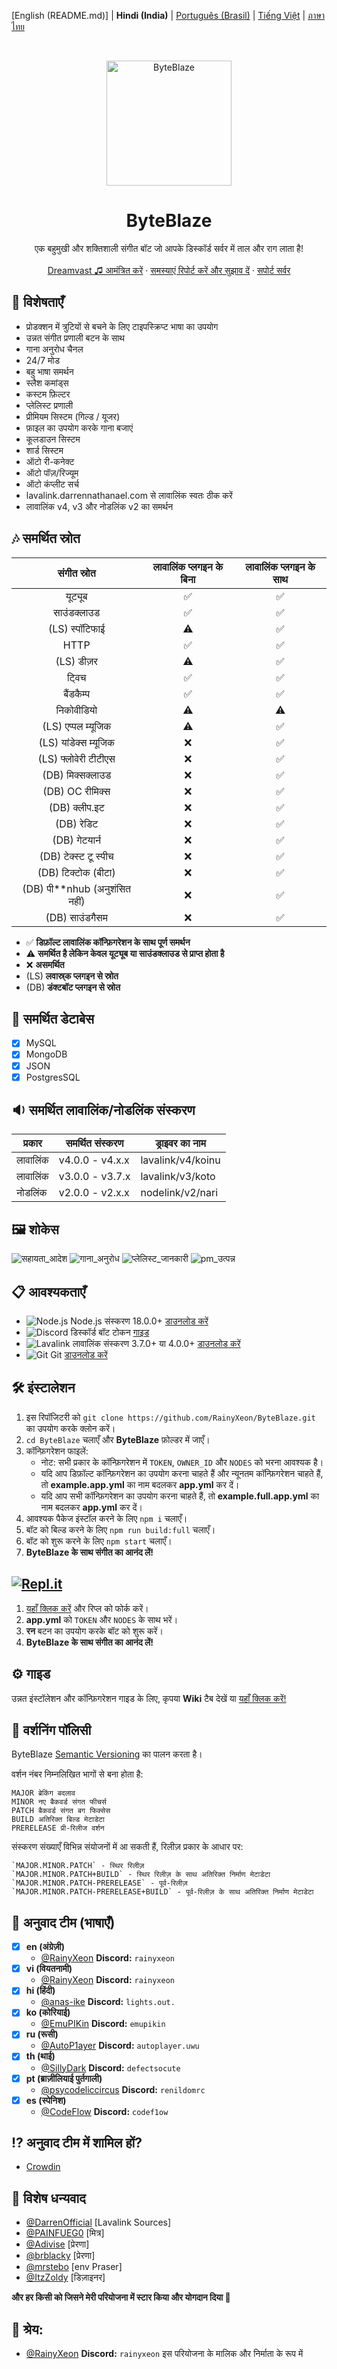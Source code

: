 [English (README.md)] | **Hindi (India)** | [Português (Brasil)](README_pt-BR.md) | [Tiếng Việt](README_VI.md) | [ภาษาไทย](README_TH.md)

<br />
<p align="center">
  <a href="https://github.com/RainyXeon/ByteBlaze">
    <img src="https://ucarecdn.com/de81547a-7fe1-47a8-b944-d332e7150c85/38a3efe60cde73928c8d3e9b680f8c92.webp" alt="ByteBlaze" width="200" height="200">
  </a>

  <h1 align="center">ByteBlaze</h1>
<p align="center"> एक बहुमुखी और शक्तिशाली संगीत बॉट जो आपके डिस्कॉर्ड सर्वर में ताल और राग लाता है!
    <br />
    <br />
    <a href="https://top.gg/bot/992776455790534667">Dreamvast ♫ आमंत्रित करें</a>
    ·
    <a href="https://github.com/RainyXeon/ByteBlaze/issues">समस्याएं रिपोर्ट करें और सुझाव दें</a>
    ·
    <a href="https://discord.gg/xff4e2WvVy">सपोर्ट सर्वर</a>
  </p>

## 💎 विशेषताएँ

- प्रोडक्शन में त्रुटियों से बचने के लिए टाइपस्क्रिप्ट भाषा का उपयोग
- उन्नत संगीत प्रणाली बटन के साथ
- गाना अनुरोध चैनल
- 24/7 मोड
- बहु भाषा समर्थन
- स्लैश कमांड्स
- कस्टम फ़िल्टर
- प्लेलिस्ट प्रणाली
- प्रीमियम सिस्टम (गिल्ड / यूजर)
- फ़ाइल का उपयोग करके गाना बजाएं
- कूलडाउन सिस्टम
- शार्ड सिस्टम
- ऑटो री-कनेक्ट
- ऑटो पॉज़/रिज्यूम
- ऑटो कंप्लीट सर्च
- lavalink.darrennathanael.com से लावालिंक स्वतः ठीक करें
- लावालिंक v4, v3 और नोडलिंक v2 का समर्थन

## 🎶 समर्थित स्रोत

|           संगीत स्रोत             | लावालिंक प्लगइन के बिना | लावालिंक प्लगइन के साथ |
| :------------------------------: | :---------------------: | :--------------------: |
|             यूट्यूब              |           ✅            |          ✅            |
|            साउंडक्लाउड            |           ✅            |          ✅            |
|           (LS) स्पॉटिफाई          |           ⚠️            |          ✅            |
|               HTTP               |           ✅            |          ✅            |
|           (LS) डीज़र             |           ⚠️            |          ✅            |
|              ट्विच               |           ✅            |          ✅            |
|             बैंडकैम्प            |           ✅            |          ✅            |
|            निकोवीडियो             |           ⚠️            |          ⚠️            |
|         (LS) एप्पल म्यूजिक       |           ⚠️            |          ✅            |
|        (LS) यांडेक्स म्यूजिक      |           ❌            |          ✅            |
|         (LS) फ्लोवेरी टीटीएस     |           ❌            |          ✅            |
|          (DB) मिक्सक्लाउड        |           ❌            |          ✅            |
|          (DB) OC रीमिक्स         |           ❌            |          ✅            |
|           (DB) क्लीप.इट          |           ❌            |          ✅            |
|           (DB) रेडिट            |           ❌            |          ✅            |
|           (DB) गेटयार्न          |           ❌            |          ✅            |
|       (DB) टेक्स्ट टू स्पीच       |           ❌            |          ✅            |
|        (DB) टिक्टोक (बीटा)       |           ❌            |          ✅            |
| (DB) पी\*\*nhub (अनुशंसित नहीं) |           ❌            |          ✅            |
|          (DB) साउंडगैसम          |           ❌            |          ✅            |

- ✅ **डिफ़ॉल्ट लावालिंक कॉन्फ़िगरेशन के साथ पूर्ण समर्थन**
- ⚠️ **समर्थित है लेकिन केवल यूट्यूब या साउंडक्लाउड से प्राप्त होता है**
- ❌ **असमर्थित**
- (LS) **लवास्र्क प्लगइन से स्रोत**
- (DB) **डंक्टबॉट प्लगइन से स्रोत**

## 📂 समर्थित डेटाबेस

- [x] MySQL
- [x] MongoDB
- [x] JSON
- [x] PostgresSQL

## 🔉 समर्थित लावालिंक/नोडलिंक संस्करण

| प्रकार     | समर्थित संस्करण | ड्राइवर का नाम       |
| -------- | ---------------- | ----------------- |
| लावालिंक | v4.0.0 - v4.x.x  | lavalink/v4/koinu |
| लावालिंक | v3.0.0 - v3.7.x  | lavalink/v3/koto  |
| नोडलिंक  | v2.0.0 - v2.x.x  | nodelink/v2/nari  |

## 🖼️ शोकेस

![सहायता_आदेश](https://ucarecdn.com/1843f71c-9a4f-4fd0-b72d-63c4ecc40a74/Screenshot_20240825_074957.jpg)
![गाना_अनुरोध](https://raw.githubusercontent.com/RainyXeon/ByteBlaze/dev/.github/assets/song_request.png)
![प्लेलिस्ट_जानकारी](https://ucarecdn.com/1f759973-8cc8-49c5-babb-0e60c297ab2e/Screenshot_2024_0825_075240.jpg)
![pm_उत्पन्न](https://raw.githubusercontent.com/RainyXeon/ByteBlaze/dev/.github/assets/pm_gen.png)

## 📋 आवश्यकताएँ

- ![Node.js](https://img.shields.io/badge/Node.js-026E00?style=for-the-badge) Node.js संस्करण 18.0.0+ [डाउनलोड करें](https://nodejs.org/en/download)
- ![Discord](https://img.shields.io/badge/Discord-404EED?style=for-the-badge) डिस्कॉर्ड बॉट टोकन [गाइड](https://discordjs.guide/preparations/setting-up-a-bot-application.html#creating-your-bot)
- ![Lavalink](https://img.shields.io/badge/Lavalink-FC3F37?style=for-the-badge) लावालिंक संस्करण 3.7.0+ या 4.0.0+ [डाउनलोड करें](https://github.com/lavalink-devs/Lavalink/releases)
- ![Git](https://img.shields.io/badge/Git-F05033?style=for-the-badge) Git [डाउनलोड करें](https://git-scm.com/downloads)

## 🛠️ इंस्टालेशन

1. इस रिपॉजिटरी को `git clone https://github.com/RainyXeon/ByteBlaze.git` का उपयोग करके क्लोन करें।
2. `cd ByteBlaze` चलाएँ और **ByteBlaze** फ़ोल्डर में जाएँ।
3. कॉन्फ़िगरेशन फाइलें:
   - नोट: सभी प्रकार के कॉन्फ़िगरेशन में `TOKEN`, `OWNER_ID` और `NODES` को भरना आवश्यक है।
   - यदि आप डिफ़ॉल्ट कॉन्फ़िगरेशन का उपयोग करना चाहते हैं और न्यूनतम कॉन्फ़िगरेशन चाहते हैं, तो **example.app.yml** का नाम बदलकर **app.yml** कर दें।
   - यदि आप सभी कॉन्फ़िगरेशन का उपयोग करना चाहते हैं, तो **example.full.app.yml** का नाम बदलकर **app.yml** कर दें।
4. आवश्यक पैकेज इंस्टॉल करने के लिए `npm i` चलाएँ।
5. बॉट को बिल्ड करने के लिए `npm run build:full` चलाएँ।
6. बॉट को शुरू करने के लिए `npm start` चलाएँ।
7. **ByteBlaze के साथ संगीत का आनंद लें!**

## [![Repl.it](https://img.shields.io/badge/Repl.it-1C2333?style=for-the-badge&logo=replit&logoColor=orange)](https://replit.com/@RainyXeon/ByteBlaze)

1. [यहाँ क्लिक करें](https://replit.com/@RainyXeon/ByteBlaze) और रिप्ल को फोर्क करें।
2. **app.yml** को `TOKEN` और `NODES` के साथ भरें।
3. **रन** बटन का उपयोग करके बॉट को शुरू करें।
4. **ByteBlaze के साथ संगीत का आनंद लें!**

## ⚙️ गाइड

उन्नत इंस्टॉलेशन और कॉन्फ़िगरेशन गाइड के लिए, कृपया **Wiki** टैब देखें या [यहाँ क्लिक करें!](https://github.com/RainyXeon/ByteBlaze/wiki)

## 📜 वर्शनिंग पॉलिसी

ByteBlaze [Semantic Versioning](https://semver.org/) का पालन करता है।

वर्शन नंबर निम्नलिखित भागों से बना होता है:

    MAJOR ब्रेकिंग बदलाव
    MINOR नए बैकवर्ड संगत फीचर्स
    PATCH बैकवर्ड संगत बग फिक्सेस
    BUILD अतिरिक्त बिल्ड मेटाडेटा
    PRERELEASE प्री-रिलीज वर्शन

संस्करण संख्याएँ विभिन्न संयोजनों में आ सकती हैं, रिलीज़ प्रकार के आधार पर:

    `MAJOR.MINOR.PATCH` - स्थिर रिलीज़
    `MAJOR.MINOR.PATCH+BUILD` - स्थिर रिलीज़ के साथ अतिरिक्त निर्माण मेटाडेटा
    `MAJOR.MINOR.PATCH-PRERELEASE` - पूर्व-रिलीज़
    `MAJOR.MINOR.PATCH-PRERELEASE+BUILD` - पूर्व-रिलीज़ के साथ अतिरिक्त निर्माण मेटाडेटा

## 📃 अनुवाद टीम (भाषाएँ)

- [x] **en (अंग्रेज़ी)**
  - [@RainyXeon](https://github.com/RainyXeon) **Discord:** `rainyxeon`
- [x] **vi (वियतनामी)**
  - [@RainyXeon](https://github.com/RainyXeon) **Discord:** `rainyxeon`
- [x] **hi (हिंदी)**
  - [@anas-ike](https://github.com/anas-ike) **Discord:** `lights.out.`
- [x] **ko (कोरियाई)**
  - [@EmuPIKin](https://github.com/EmuPIKin) **Discord:** `emupikin`
- [x] **ru (रूसी)**
  - [@AutoP1ayer](https://github.com/AutoP1ayer) **Discord:** `autoplayer.uwu`
- [x] **th (थाई)**
  - [@SillyDark](https://github.com/SillyDark) **Discord:** `defectsocute`
- [x] **pt (ब्राज़ीलियाई पुर्तगाली)**
  - [@psycodeliccircus](https://github.com/psycodeliccircus) **Discord:** `renildomrc`
- [x] **es (स्पेनिश)**
  - [@CodeFlow](https://crowdin.com/profile/codeflow) **Discord:** `codef1ow`

## ⁉ अनुवाद टीम में शामिल हों?

- [Crowdin](https://crowdin.com/project/byteblaze)

## 💫 विशेष धन्यवाद

- [@DarrenOfficial](https://github.com/DarrenOfficial) [Lavalink Sources]
- [@PAINFUEG0](https://github.com/PAINFUEG0) [मित्र]
- [@Adivise](https://github.com/Adivise) [प्रेरणा]
- [@brblacky](https://github.com/brblacky) [प्रेरणा]
- [@mrstebo](https://github.com/mrstebo) [env Praser]
- [@ItzZoldy](https://github.com/ItzZoldy) [डिज़ाइनर]

**और हर किसी को जिसने मेरी परियोजना में स्टार किया और योगदान दिया 💖**

## 💫 श्रेय:

- [@RainyXeon](https://github.com/RainyXeon) **Discord:** `rainyxeon` इस परियोजना के मालिक और निर्माता के रूप में
